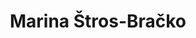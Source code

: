 ---
SICRIS: null
draft: false
fixName: marina_štros-bračko
lab: null
labPos: null
location: null
mailInfo: marina.stros-bracko@fe.uni-lj.si
officeHours: null
profName: Marina Štros-Bračko
profTitle: Collaborator
telephoneInfo: null
title: Marina Štros-Bračko
---
